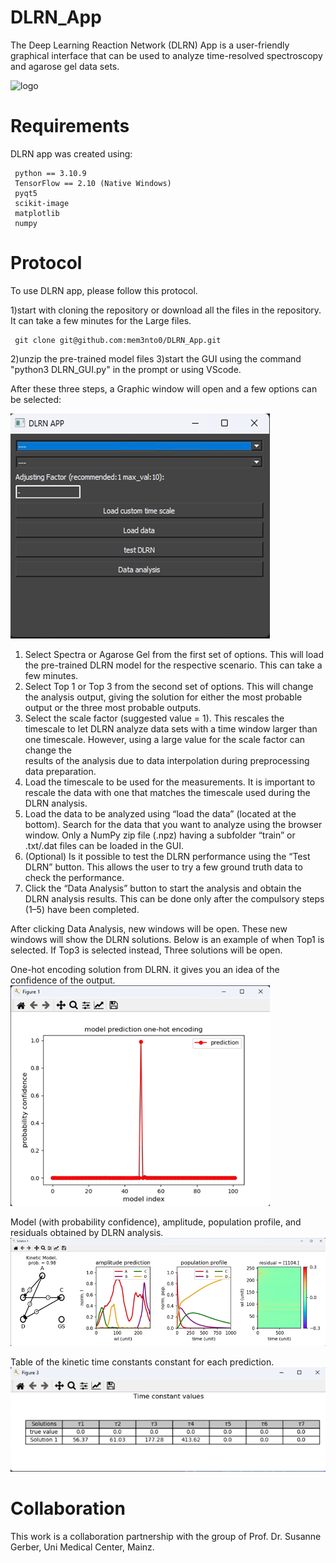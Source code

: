 # DLRN_App

The Deep Learning Reaction Network (DLRN) App is a user-friendly graphical interface that can be used to analyze
time-resolved spectroscopy and agarose gel data sets.

![logo](figures/logo.jpeg)

# Requirements

DLRN app was created using:

     python == 3.10.9
     TensorFlow == 2.10 (Native Windows)
     pyqt5
     scikit-image
     matplotlib
     numpy
     
# Protocol

To use DLRN app, please follow this  protocol.

1)start with cloning the repository or download all the files in the repository. It can take a few minutes for the Large files.

     git clone git@github.com:mem3nto0/DLRN_App.git

2)unzip the pre-trained model files
3)start the GUI using the command "python3 DLRN_GUI.py" in the prompt or using VScode.

After these three steps, a Graphic window will open and a few options can be selected:

![DLRN graphic window](figures/figure1_DLRN.png)


1.	Select Spectra or Agarose Gel from the first set of options. This will load the pre-trained DLRN model for the respective scenario. This can take a few minutes.
2.	 Select Top 1 or Top 3 from the second set of options. This will change the analysis output, giving the solution for either the most probable output or the three most probable outputs.
3.	Select the scale factor (suggested value = 1). This rescales the timescale to let DLRN analyze data sets with a time window larger than one timescale. However, using a large value for the scale factor can change the     
    results of the analysis due to data interpolation during preprocessing data preparation.
4.	Load the timescale to be used for the measurements. It is important to rescale the data with one that matches the timescale used during the DLRN analysis. 
5.	Load the data to be analyzed using “load the data” (located at the bottom). Search for the data that you want to analyze using the browser window. Only a NumPy zip file (.npz) having a subfolder “train” or .txt/.dat 
    files can be loaded in the GUI.
6.	(Optional) Is it possible to test the DLRN performance using the “Test DLRN” button. This allows the user to try a few ground truth data to check the performance. 
7.	Click the “Data Analysis” button to start the analysis and obtain the DLRN analysis results. This can be done only after the compulsory steps (1–5) have been completed.

After clicking Data Analysis, new windows will be open. These new windows will show the DLRN solutions. Below is an example of when Top1 is selected. If Top3 is selected instead, Three solutions will be open.

One-hot encoding solution from DLRN. it gives you an idea of the confidence of the output.
![DLRN graphic window1](figures/figure2_DLRN.png)

Model (with probability confidence), amplitude, population profile, and residuals obtained by DLRN analysis.
![DLRN graphic window2](figures/figure3_DLRN.png)

Table of the kinetic time constants constant for each prediction. 
![DLRN graphic window3](figures/figure4_DLRN.png)


# Collaboration

This work is a collaboration partnership with the group of Prof. Dr. Susanne Gerber, Uni Medical Center, Mainz.


